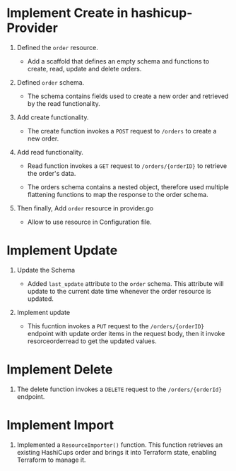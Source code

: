 # Implement Create in hashicup-Provider

1. Defined the `order` resource.
   * Add a scaffold that defines an empty schema and functions to create, read, update and delete orders.

2. Defined `order` schema.
   * The schema contains fields used to create a new order and retrieved by the read functionality.

3. Add create functionality.
   * The create function invokes a `POST` request to `/orders` to create a new order.

4. Add read functionality.
   * Read function invokes a `GET` request to `/orders/{orderID}` to retrieve the order's data. 

   * The orders schema contains a nested object, therefore used multiple flattening functions to map the response to the order schema.

5. Then finally, Add `order` resource in provider.go
   * Allow to use resource in Configuration file.


# Implement Update 

1. Update the Schema
   * Added `last_update` attribute to the `order` schema. This attribute will update to the current date time whenever the order resource is updated.

2. Implement update
   * This fucntion invokes a `PUT` request to the `/orders/{orderID}` endpoint with update order items in the request body, then it invoke resorceorderread to get the updated values.

# Implement Delete

1. The delete function invokes a `DELETE` request to the `/orders/{orderId}` endpoint.

# Implement Import

1. Implemented a `ResourceImporter()` function. This function retrieves an existing HashiCups order and brings it into Terraform state, enabling Terraform to manage it.

